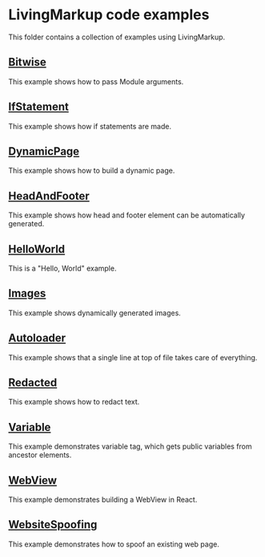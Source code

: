 # LivingMarkup code examples

This folder contains a collection of examples using LivingMarkup.

## [Bitwise](Bitwise/)
This example shows how to pass Module arguments.

## [IfStatement](IfStatement/)
This example shows how if statements are made.

## [DynamicPage](DynamicPage/)
This example shows how to build a dynamic page.

## [HeadAndFooter](HeadAndFooter/)
This example shows how head and footer element can be automatically generated.

## [HelloWorld](HelloWorld/)
This is a "Hello, World" example.

## [Images](Images/)
This example shows dynamically generated images.

## [Autoloader](Autoloader/)
This example shows that a single line at top of file takes care of everything.

## [Redacted](Redact/)
This example shows how to redact text.

## [Variable](Variable/)
This example demonstrates variable tag, which gets public variables from ancestor elements.

## [WebView](WebView/)
This example demonstrates building a WebView in React.

## [WebsiteSpoofing](WebsiteSpoofing/)
This example demonstrates how to spoof an existing web page.
